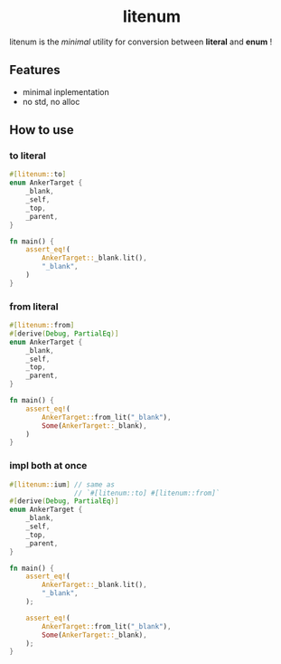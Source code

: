 <div align="center">
    <h1>litenum</h1>
</div>

litenum is the *minimal* utility for conversion between **literal** and **enum** !

## Features

- minimal inplementation
- no std, no alloc

## How to use

### to literal

```rust
#[litenum::to]
enum AnkerTarget {
    _blank,
    _self,
    _top,
    _parent,
}

fn main() {
    assert_eq!(
        AnkerTarget::_blank.lit(),
        "_blank",
    )
}
```

### from literal

```rust
#[litenum::from]
#[derive(Debug, PartialEq)]
enum AnkerTarget {
    _blank,
    _self,
    _top,
    _parent,
}

fn main() {
    assert_eq!(
        AnkerTarget::from_lit("_blank"),
        Some(AnkerTarget::_blank),
    )
}
```

### impl both at once

```rust
#[litenum::ium] // same as
                // `#[litenum::to] #[litenum::from]`
#[derive(Debug, PartialEq)]
enum AnkerTarget {
    _blank,
    _self,
    _top,
    _parent,
}

fn main() {
    assert_eq!(
        AnkerTarget::_blank.lit(),
        "_blank",
    );

    assert_eq!(
        AnkerTarget::from_lit("_blank"),
        Some(AnkerTarget::_blank),
    );
}
```
